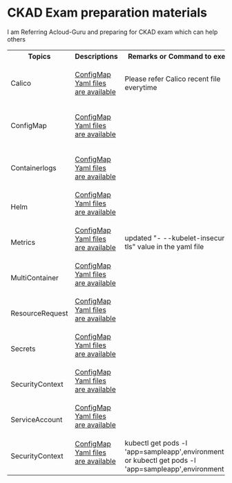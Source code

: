 



<!DOCTYPE html>
<html>
<h1>CKAD Exam preparation materials</h1>

<p>I am Referring Acloud-Guru and preparing for CKAD exam which can help others</p>


<table style="width:100%">
  <tr>
    <th>Topics</th>
    <th>Descriptions</th>
    <th>Remarks or Command to execute</th>
  </tr>
  <tr>
    <td>Calico</td>
    <td><p><a href="https://github.com/vasudevchavan/K8sPractice/tree/master/K8sPractice/Calico">ConfigMap Yaml files are available</a><p>
    </td>
    <td>Please refer Calico recent file everytime</td>
  </tr>
    <tr>
    <td>ConfigMap</td>
    <td><p><a href="https://github.com/vasudevchavan/K8sPractice/tree/master/K8sPractice/ConfigMap">ConfigMap Yaml files are available</a><p>
    </td>
    <td></td>
  </tr>
    <tr>
    <td>Containerlogs</td>
     <td><p><a href="https://github.com/vasudevchavan/K8sPractice/tree/master/K8sPractice/Containerlogs">ConfigMap Yaml files are available<a><p>
     </td>
    <td></td>
  </tr>
    <tr>
    <td>Helm</td>
        <td><a href="https://github.com/vasudevchavan/K8sPractice/tree/master/K8sPractice/Helm">ConfigMap Yaml files are available<a><p>
        </td>
    <td></td>
  </tr>
    <tr>
    <td>Metrics</td>
        <td><a href="https://github.com/vasudevchavan/K8sPractice/tree/master/K8sPractice/Metrics">ConfigMap Yaml files are available<a><p>
        </td>
    <td>updated "- --kubelet-insecure-tls" value in the yaml file</td>
  </tr>
  <tr>
    <td>MultiContainer</td>
        <td><a href="https://github.com/vasudevchavan/K8sPractice/tree/master/K8sPractice/MultiContainer">ConfigMap Yaml files are available<a><p>
        </td>
    <td></td>
  </tr>
    <tr>
    <td>ResourceRequest</td>
        <td><a href="https://github.com/vasudevchavan/K8sPractice/tree/master/K8sPractice/ResourceRequest">ConfigMap Yaml files are available<a><p>
        </td>
    <td></td>
  </tr>
    <tr>
    <td>Secrets</td>
        <td><a href="https://github.com/vasudevchavan/K8sPractice/tree/master/K8sPractice/Secrets">ConfigMap Yaml files are available<a><p>
        </td>
    <td></td>
  </tr>
    <tr>
    <td>SecurityContext</td>
        <td><a href="https://github.com/vasudevchavan/K8sPractice/tree/master/K8sPractice/SecurityContext">ConfigMap Yaml files are available<a><p>
        </td>
    <td></td>
  </tr>
    <tr>
    <td>ServiceAccount</td>
        <td><a href="https://github.com/vasudevchavan/K8sPractice/tree/master/K8sPractice/ServiceAccount">ConfigMap Yaml files are available<a><p>
        </td>
    <td></td>
  </tr>
  <tr>
    <td>SecurityContext</td>
        <td><a href="https://github.com/vasudevchavan/K8sPractice/tree/master/K8sPractice/Labels">ConfigMap Yaml files are available
<a><p>
        </td>
    <td>kubectl get pods -l 'app=sampleapp',environment=test or kubectl get pods -l 'app=sampleapp',environment=prod</td>
  </tr>
</table>